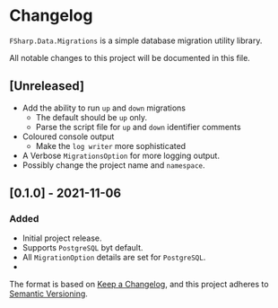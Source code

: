 # Changelog

`FSharp.Data.Migrations` is a simple database migration utility library.

All notable changes to this project will be documented in this file.

## [Unreleased]

- Add the ability to run `up` and `down` migrations
  - The default should be `up` only.
  - Parse the script file for `up` and `down` identifier comments
- Coloured console output
  - Make the `log writer` more sophisticated
- A Verbose `MigrationsOption` for more logging output.
- Possibly change the project name and `namespace`.

## [0.1.0] - 2021-11-06

### Added

- Initial project release.
- Supports `PostgreSQL` byt default.
- All `MigrationOption` details are set for `PostgreSQL`.
-

The format is based on [Keep a Changelog](https://keepachangelog.com/en/1.0.0/),
and this project adheres to [Semantic Versioning](https://semver.org/spec/v2.0.0.html).
